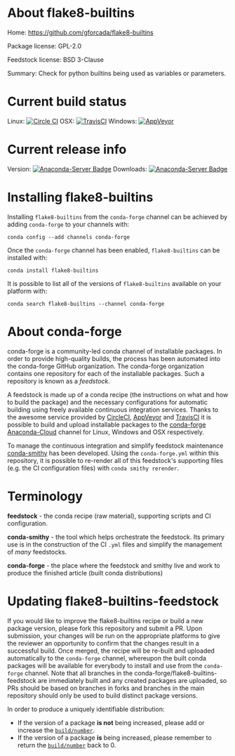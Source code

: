 About flake8-builtins
=====================

Home: https://github.com/gforcada/flake8-builtins

Package license: GPL-2.0

Feedstock license: BSD 3-Clause

Summary: Check for python builtins being used as variables or parameters.



Current build status
====================

Linux: [![Circle CI](https://circleci.com/gh/conda-forge/flake8-builtins-feedstock.svg?style=shield)](https://circleci.com/gh/conda-forge/flake8-builtins-feedstock)
OSX: [![TravisCI](https://travis-ci.org/conda-forge/flake8-builtins-feedstock.svg?branch=master)](https://travis-ci.org/conda-forge/flake8-builtins-feedstock)
Windows: [![AppVeyor](https://ci.appveyor.com/api/projects/status/github/conda-forge/flake8-builtins-feedstock?svg=True)](https://ci.appveyor.com/project/conda-forge/flake8-builtins-feedstock/branch/master)

Current release info
====================
Version: [![Anaconda-Server Badge](https://anaconda.org/conda-forge/flake8-builtins/badges/version.svg)](https://anaconda.org/conda-forge/flake8-builtins)
Downloads: [![Anaconda-Server Badge](https://anaconda.org/conda-forge/flake8-builtins/badges/downloads.svg)](https://anaconda.org/conda-forge/flake8-builtins)

Installing flake8-builtins
==========================

Installing `flake8-builtins` from the `conda-forge` channel can be achieved by adding `conda-forge` to your channels with:

```
conda config --add channels conda-forge
```

Once the `conda-forge` channel has been enabled, `flake8-builtins` can be installed with:

```
conda install flake8-builtins
```

It is possible to list all of the versions of `flake8-builtins` available on your platform with:

```
conda search flake8-builtins --channel conda-forge
```


About conda-forge
=================

conda-forge is a community-led conda channel of installable packages.
In order to provide high-quality builds, the process has been automated into the
conda-forge GitHub organization. The conda-forge organization contains one repository
for each of the installable packages. Such a repository is known as a *feedstock*.

A feedstock is made up of a conda recipe (the instructions on what and how to build
the package) and the necessary configurations for automatic building using freely
available continuous integration services. Thanks to the awesome service provided by
[CircleCI](https://circleci.com/), [AppVeyor](http://www.appveyor.com/)
and [TravisCI](https://travis-ci.org/) it is possible to build and upload installable
packages to the [conda-forge](https://anaconda.org/conda-forge)
[Anaconda-Cloud](http://docs.anaconda.org/) channel for Linux, Windows and OSX respectively.

To manage the continuous integration and simplify feedstock maintenance
[conda-smithy](http://github.com/conda-forge/conda-smithy) has been developed.
Using the ``conda-forge.yml`` within this repository, it is possible to re-render all of
this feedstock's supporting files (e.g. the CI configuration files) with ``conda smithy rerender``.


Terminology
===========

**feedstock** - the conda recipe (raw material), supporting scripts and CI configuration.

**conda-smithy** - the tool which helps orchestrate the feedstock.
                   Its primary use is in the construction of the CI ``.yml`` files
                   and simplify the management of *many* feedstocks.

**conda-forge** - the place where the feedstock and smithy live and work to
                  produce the finished article (built conda distributions)


Updating flake8-builtins-feedstock
==================================

If you would like to improve the flake8-builtins recipe or build a new
package version, please fork this repository and submit a PR. Upon submission,
your changes will be run on the appropriate platforms to give the reviewer an
opportunity to confirm that the changes result in a successful build. Once
merged, the recipe will be re-built and uploaded automatically to the
`conda-forge` channel, whereupon the built conda packages will be available for
everybody to install and use from the `conda-forge` channel.
Note that all branches in the conda-forge/flake8-builtins-feedstock are
immediately built and any created packages are uploaded, so PRs should be based
on branches in forks and branches in the main repository should only be used to
build distinct package versions.

In order to produce a uniquely identifiable distribution:
 * If the version of a package **is not** being increased, please add or increase
   the [``build/number``](http://conda.pydata.org/docs/building/meta-yaml.html#build-number-and-string).
 * If the version of a package **is** being increased, please remember to return
   the [``build/number``](http://conda.pydata.org/docs/building/meta-yaml.html#build-number-and-string)
   back to 0.

